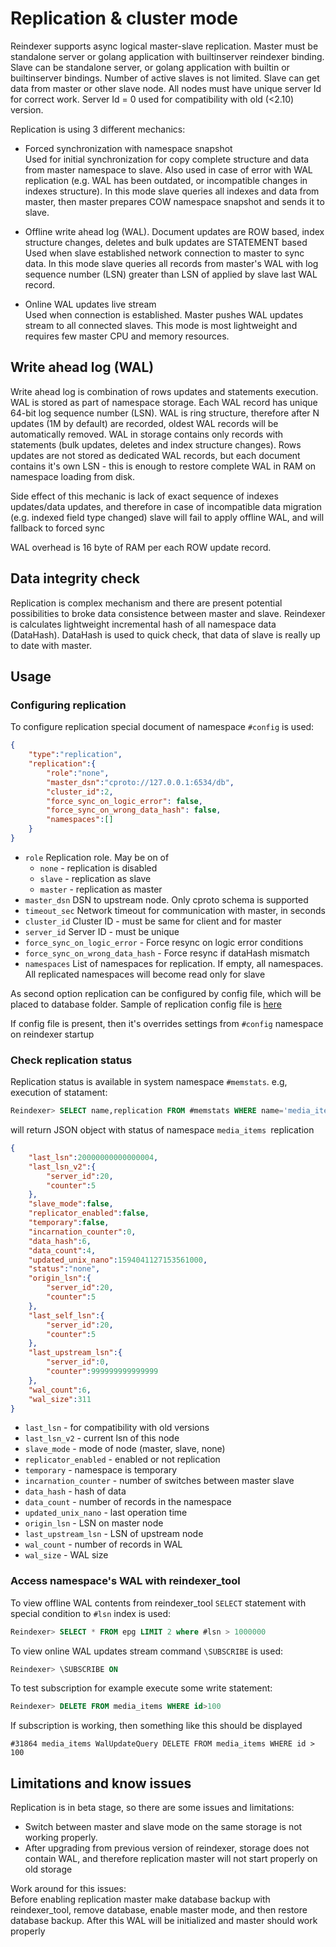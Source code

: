 # Replication & cluster mode

Reindexer supports async logical master-slave replication. Master must be standalone server or golang application with builtinserver reindexer binding.
Slave can be standalone server, or golang application with builtin or builtinserver bindings. Number of active slaves is not limited. Slave can get data from master or other slave node. All nodes must have unique server Id for correct work. Server Id = 0 used for compatibility with old (<2.10) version.

Replication is using 3 different mechanics:

- Forced synchronization with namespace snapshot  
Used for initial synchronization for copy complete structure and data from master namespace to slave. Also used in case of error with WAL replication (e.g. WAL has been outdated, or incompatible changes in indexes structure). In this mode slave queries all indexes and data from master, then master prepares COW namespace snapshot and sends it to slave.

- Offline write ahead log (WAL). Document updates are ROW based, index structure changes, deletes and bulk updates are STATEMENT based  
Used when slave established network connection to master to sync data. In this mode slave queries all records from master's WAL with log sequence number (LSN) greater than LSN of applied by slave last WAL record.

- Online WAL updates live stream  
Used when connection is established. Master pushes WAL updates stream to all connected slaves. This mode is most lightweight and requires few master CPU and memory resources. 

## Write ahead log (WAL)

Write ahead log is combination of rows updates and statements execution. WAL is stored as part of namespace storage. Each WAL record has unique 64-bit log sequence number (LSN).
WAL is ring structure, therefore after N updates (1M by default) are recorded, oldest WAL records will be automatically removed.
WAL in storage contains only records with statements (bulk updates, deletes and index structure changes). Rows updates are not stored as dedicated WAL records, but each document contains it's own LSN - this is enough to restore complete WAL in RAM on namespace loading from disk.

Side effect of this mechanic is lack of exact sequence of indexes updates/data updates, and therefore in case of incompatible data migration (e.g. indexed field type changed) slave will fail to apply offline WAL, and will fallback to forced sync

WAL overhead is 16 byte of RAM per each ROW update record.

## Data integrity check

Replication is complex mechanism and there are present potential possibilities to broke data consistence between master and slave. 
Reindexer is calculates lightweight incremental hash of all namespace data (DataHash). DataHash is used to quick check, that data of slave is really up to date with master.

## Usage

### Configuring replication

To configure replication special document of namespace `#config` is used:

```JSON
{
	"type":"replication",
	"replication":{
		"role":"none",
		"master_dsn":"cproto://127.0.0.1:6534/db",
		"cluster_id":2,
		"force_sync_on_logic_error": false,
		"force_sync_on_wrong_data_hash": false,
		"namespaces":[]
	}
}
```

- `role`  Replication role. May be on of
   - `none` - replication is disabled
   - `slave` - replication as slave
   - `master` - replication as master
- `master_dsn` DSN to upstream node. Only cproto schema is supported
- `timeout_sec` Network timeout for communication with master, in seconds
- `cluster_id` Cluster ID - must be same for client and for master
- `server_id` Server ID - must be unique 
- `force_sync_on_logic_error` - Force resync on logic error conditions
- `force_sync_on_wrong_data_hash` - Force resync if dataHash mismatch
- `namespaces` List of namespaces for replication. If empty, all namespaces. All replicated namespaces will become read only for slave

As second option replication can be configured by config file, which will be placed to database folder. Sample of replication config file is [here](cpp_src/replicator/replication.conf)

If config file is present, then it's overrides settings from `#config` namespace on reindexer startup

### Check replication status

Replication status is available in system namespace `#memstats`. e.g, execution of statament:

```SQL
Reindexer> SELECT name,replication FROM #memstats WHERE name='media_items'
```
will return JSON object with status of namespace `media_items `replication 

```JSON
{
	"last_lsn":20000000000000004,
	"last_lsn_v2":{
		"server_id":20,
		"counter":5
	},
	"slave_mode":false,
	"replicator_enabled":false,
	"temporary":false,
	"incarnation_counter":0,
	"data_hash":6,
	"data_count":4,
	"updated_unix_nano":1594041127153561000,
	"status":"none",
	"origin_lsn":{
		"server_id":20,
		"counter":5
	},
	"last_self_lsn":{
		"server_id":20,
		"counter":5
	},
	"last_upstream_lsn":{
		"server_id":0,
		"counter":999999999999999
	},
	"wal_count":6,
	"wal_size":311
}
```

- `last_lsn` - for compatibility with old versions
- `last_lsn_v2` - current lsn of this node
- `slave_mode` - mode of node (master, slave, none)
- `replicator_enabled` - enabled or not replication
- `temporary` - namespace is temporary
- `incarnation_counter` - number of switches between master slave 
- `data_hash` - hash of data
- `data_count` - number of records in the namespace
- `updated_unix_nano` - last operation time
- `origin_lsn` - LSN on master node
- `last_upstream_lsn` - LSN of upstream node
- `wal_count` - number of records in WAL
- `wal_size` - WAL size

### Access namespace's WAL with reindexer_tool

To view offline WAL contents from reindexer_tool `SELECT` statement with special condition to `#lsn` index is used:

```SQL
Reindexer> SELECT * FROM epg LIMIT 2 where #lsn > 1000000
```

To view online WAL updates stream command `\SUBSCRIBE` is used:

```SQL
Reindexer> \SUBSCRIBE ON
```
To test subscription for example execute some write statement:
```SQL
Reindexer> DELETE FROM media_items WHERE id>100
```

If subscription is working, then something like this should be displayed

```
#31864 media_items WalUpdateQuery DELETE FROM media_items WHERE id > 100
```

## Limitations and know issues

Replication is in beta stage, so there are some issues and limitations:

- Switch between master and slave mode on the same storage is not working properly. 
- After upgrading from previous version of reindexer, storage does not contain WAL, and therefore replication master will not start properly on old storage

Work around for this issues:  
Before enabling replication master make database backup with reindexer_tool, remove database, enable master mode, and then restore database backup. After this WAL will be initialized and master should work properly
